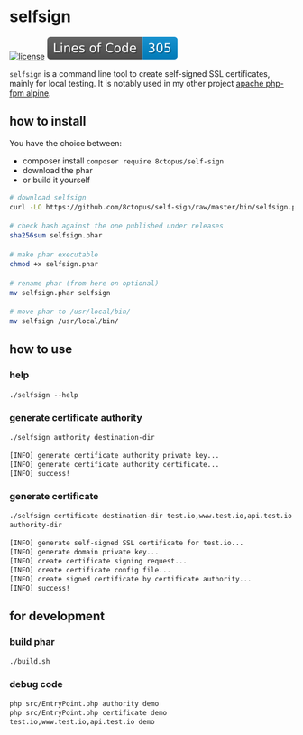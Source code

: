 # selfsign

[![license](http://poser.pugx.org/8ctopus/self-sign/license)](https://packagist.org/packages/8ctopus/self-sign)
![lines of code](https://raw.githubusercontent.com/8ctopus/self-sign/image-data/lines.svg)

`selfsign` is a command line tool to create self-signed SSL certificates, mainly for local testing.
It is notably used in my other project [apache php-fpm alpine](https://github.com/8ctopus/apache-php-fpm-alpine).

## how to install

You have the choice between:
- composer install `composer require 8ctopus/self-sign`
- download the phar
- or build it yourself

```sh
# download selfsign
curl -LO https://github.com/8ctopus/self-sign/raw/master/bin/selfsign.phar

# check hash against the one published under releases
sha256sum selfsign.phar

# make phar executable
chmod +x selfsign.phar

# rename phar (from here on optional)
mv selfsign.phar selfsign

# move phar to /usr/local/bin/
mv selfsign /usr/local/bin/
```

## how to use

### help

    ./selfsign --help

### generate certificate authority

    ./selfsign authority destination-dir

    [INFO] generate certificate authority private key...
    [INFO] generate certificate authority certificate...
    [INFO] success!

### generate certificate

    ./selfsign certificate destination-dir test.io,www.test.io,api.test.io authority-dir

    [INFO] generate self-signed SSL certificate for test.io...
    [INFO] generate domain private key...
    [INFO] create certificate signing request...
    [INFO] create certificate config file...
    [INFO] create signed certificate by certificate authority...
    [INFO] success!

## for development

### build phar

    ./build.sh

### debug code

    php src/EntryPoint.php authority demo
    php src/EntryPoint.php certificate demo test.io,www.test.io,api.test.io demo

